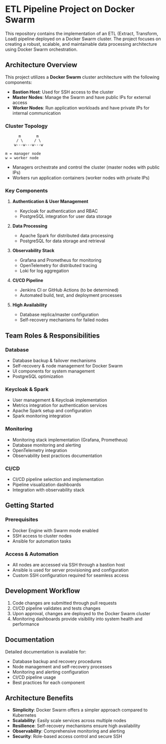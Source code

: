 # ETL Pipeline Project on Docker Swarm

This repository contains the implementation of an ETL (Extract, Transform, Load) pipeline deployed on a Docker Swarm cluster. The project focuses on creating a robust, scalable, and maintainable data processing architecture using Docker Swarm orchestration.

## Architecture Overview

This project utilizes a **Docker Swarm** cluster architecture with the following components:

- **Bastion Host**: Used for SSH access to the cluster
- **Master Nodes**: Manage the Swarm and have public IPs for external access
- **Worker Nodes**: Run application workloads and have private IPs for internal communication

### Cluster Topology

```
      m       m
     / \     / \
    w---w---w---w

m = manager node
w = worker node
```

- Managers orchestrate and control the cluster (master nodes with public IPs)
- Workers run application containers (worker nodes with private IPs)

### Key Components

1. **Authentication & User Management**
   - Keycloak for authentication and RBAC
   - PostgreSQL integration for user data storage

2. **Data Processing**
   - Apache Spark for distributed data processing
   - PostgreSQL for data storage and retrieval

3. **Observability Stack**
   - Grafana and Prometheus for monitoring
   - OpenTelemetry for distributed tracing
   - Loki for log aggregation

4. **CI/CD Pipeline**
   - Jenkins CI or GitHub Actions (to be determined)
   - Automated build, test, and deployment processes

5. **High Availability**
   - Database replica/master configuration
   - Self-recovery mechanisms for failed nodes

## Team Roles & Responsibilities

### Database

- Database backup & failover mechanisms
- Self-recovery & node management for Docker Swarm
- UI components for system management
- PostgreSQL optimization

### Keycloak & Spark

- User management & Keycloak implementation
- Metrics integration for authentication services
- Apache Spark setup and configuration
- Spark monitoring integration

### Monitoring

- Monitoring stack implementation (Grafana, Prometheus)
- Database monitoring and alerting
- OpenTelemetry integration
- Observability best practices documentation

### CI/CD

- CI/CD pipeline selection and implementation
- Pipeline visualization dashboards
- Integration with observability stack

## Getting Started

### Prerequisites

- Docker Engine with Swarm mode enabled
- SSH access to cluster nodes
- Ansible for automation tasks

### Access & Automation

- All nodes are accessed via SSH through a bastion host
- Ansible is used for server provisioning and configuration
- Custom SSH configuration required for seamless access

## Development Workflow

1. Code changes are submitted through pull requests
2. CI/CD pipeline validates and tests changes
3. Upon approval, changes are deployed to the Docker Swarm cluster
4. Monitoring dashboards provide visibility into system health and performance

## Documentation

Detailed documentation is available for:

- Database backup and recovery procedures
- Node management and self-recovery processes
- Monitoring and alerting configuration
- CI/CD pipeline usage
- Best practices for each component

## Architecture Benefits

- **Simplicity**: Docker Swarm offers a simpler approach compared to Kubernetes
- **Scalability**: Easily scale services across multiple nodes
- **Resilience**: Self-recovery mechanisms ensure high availability
- **Observability**: Comprehensive monitoring and alerting
- **Security**: Role-based access control and secure SSH
